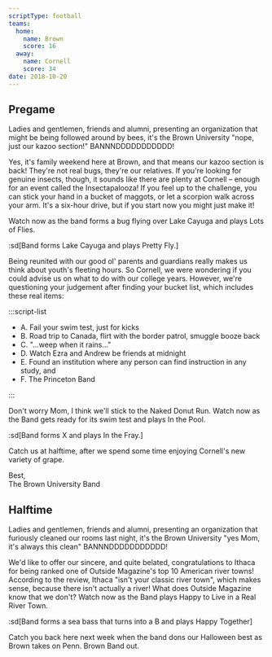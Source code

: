 ```yaml
---
scriptType: football
teams:
  home:
    name: Brown
    score: 16
  away:
    name: Cornell
    score: 34
date: 2018-10-20
---
```


## Pregame

Ladies and gentlemen, friends and alumni, presenting an organization that might be being followed around by bees, it's the Brown University "nope, just our kazoo section!" BANNNDDDDDDDDDDD!

Yes, it's family weekend here at Brown, and that means our kazoo section is back! They're not real bugs, they're our relatives. If you're looking for genuine insects, though, it sounds like there are plenty at Cornell – enough for an event called the Insectapalooza! If you feel up to the challenge, you can stick your hand in a bucket of maggots, or let a scorpion walk across your arm. It's a six-hour drive, but if you start now you might just make it!

Watch now as the band forms a bug flying over Lake Cayuga and plays Lots of Flies.

:sd[Band forms Lake Cayuga and plays Pretty Fly.]

Being reunited with our good ol' parents and guardians really makes us think about youth's fleeting hours. So Cornell, we were wondering if you could advise us on what to do with our college years. However, we're questioning your judgement after finding your bucket list, which includes these real items:

:::script-list

- A. Fail your swim test, just for kicks
- B. Road trip to Canada, flirt with the border patrol, smuggle booze back
- C. "...weep when it rains..."
- D. Watch Ezra and Andrew be friends at midnight
- E. Found an institution where any person can find instruction in any study, and
- F. The Princeton Band

:::

Don't worry Mom, I think we'll stick to the Naked Donut Run. Watch now as the Band gets ready for its swim test and plays In the Pool.

:sd[Band forms X and plays In the Fray.]

Catch us at halftime, after we spend some time enjoying Cornell's new variety of grape.

Best,\
The Brown University Band

## Halftime

Ladies and gentlemen, friends and alumni, presenting an organization that furiously cleaned our rooms last night, it's the Brown University "yes Mom, it's always this clean" BANNNDDDDDDDDDDD!

We'd like to offer our sincere, and quite belated, congratulations to Ithaca for being ranked one of Outside Magazine's top 10 American river towns! According to the review, Ithaca "isn't your classic river town", which makes sense, because there isn't actually a river! What does Outside Magazine know that we don't? Watch now as the Band plays Happy to Live in a Real River Town.

:sd[Band forms a sea bass that turns into a B and plays Happy Together]

Catch you back here next week when the band dons our Halloween best as Brown takes on Penn. Brown Band out.
